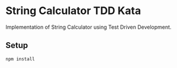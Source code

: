 # String Calculator TDD Kata

Implementation of String Calculator using Test Driven Development.

## Setup

```bash
npm install
```
